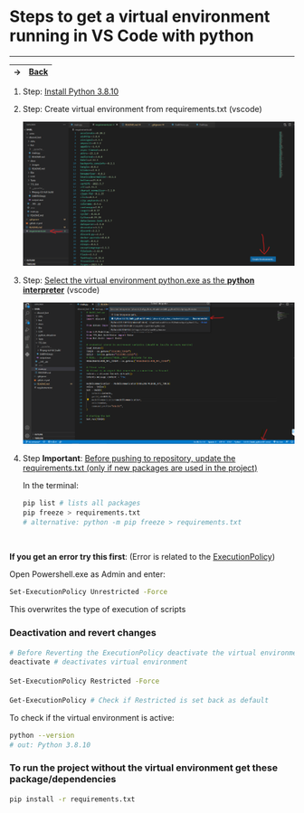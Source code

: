 # Steps to get a virtual environment running in VS Code with python

---
-> | [Back](/README.md)
-|-

1. Step: [Install Python 3.8.10](https://www.python.org/downloads/release/python-3810/)

2. Step: Create virtual environment from requirements.txt (vscode)

    ![alternative text](docs_images/Screenshot-venv-from-requirements.png)

3. Step: [Select the virtual environment python.exe as the **python interpreter**](https://code.visualstudio.com/docs/python/environments) (vscode)

    ![alternative text](docs_images/Screenshot-virtualenv.png)

4. Step **Important**: [Before pushing to repository, update the requirements.txt (only if new packages are used in the project)](https://pip.pypa.io/en/stable/cli/pip_freeze/)

    In the terminal:

    ```sh
    pip list # lists all packages
    pip freeze > requirements.txt 
    # alternative: python -m pip freeze > requirements.txt
    ```

<br/>

**If you get an error try this first**: (Error is related to the [ExecutionPolicy](https://stackoverflow.com/questions/18713086/virtualenv-wont-activate-on-windows))

Open Powershell.exe as Admin and enter:

```sh
Set-ExecutionPolicy Unrestricted -Force
```

This overwrites the type of execution of scripts

### Deactivation and revert changes

```sh
# Before Reverting the ExecutionPolicy deactivate the virtual environment in the terminal
deactivate # deactivates virtual environment

Set-ExecutionPolicy Restricted -Force

Get-ExecutionPolicy # Check if Restricted is set back as default
```

To check if the virtual environment is active:

```sh
python --version
# out: Python 3.8.10
```

### To run the project without the virtual environment get these package/dependencies

```sh
pip install -r requirements.txt
```
